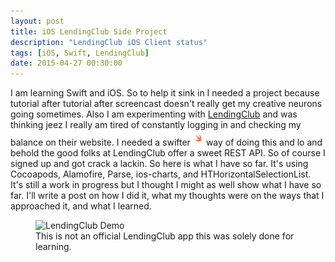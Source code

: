 ```yaml
---
layout: post
title: iOS LendingClub Side Project
description: "LendingClub iOS Client status"
tags: [iOS, Swift, LendingClub]
date: 2015-04-27 00:30:00
---
```

I am learning Swift and iOS. So to help it sink in I needed a project because tutorial after tutorial after screencast doesn't really get my creative neurons going sometimes. Also I am experimenting with [LendingClub](https://www.lendingclub.com/) and was thinking jeez I really am tired of constantly logging in and checking my balance on their website. I needed a swifter<img src="/images/swift.png" width="25px" height="25px">way of doing this and lo and behold the good folks at LendingClub offer a sweet REST API. So of course I signed up and got crack a lackin. So here is what I have so far. It's using Cocoapods, Alamofire, Parse, ios-charts, and HTHorizontalSelectionList. It's still a work in progress but I thought I might as well show what I have so far. I'll write a post on how I did it, what my thoughts were on the ways that I approached it, and what I learned. 

<figure>
	<img src="/images/LendingClubDemo.gif" alt="LendingClub Demo">
	<figcaption>This is not an official LendingClub app this was solely done for learning.</figcaption>
</figure>